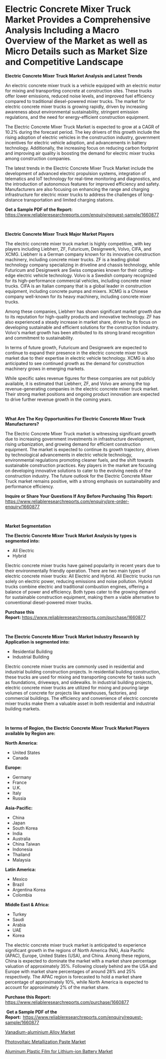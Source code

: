 <p><h1>Electric Concrete Mixer Truck Market Provides a Comprehensive Analysis Including a Macro Overview of the Market as well as Micro Details such as Market Size and Competitive Landscape</h1></p><p><strong>Electric Concrete Mixer Truck Market Analysis and Latest Trends</strong></p>
<p><p>An electric concrete mixer truck is a vehicle equipped with an electric motor for mixing and transporting concrete at construction sites. These trucks offer lower emissions, reduced noise levels, and improved fuel efficiency compared to traditional diesel-powered mixer trucks. The market for electric concrete mixer trucks is growing rapidly, driven by increasing awareness about environmental sustainability, stringent emission regulations, and the need for energy-efficient construction equipment.</p><p>The Electric Concrete Mixer Truck Market is expected to grow at a CAGR of 10.2% during the forecast period. The key drivers of this growth include the rising adoption of electric vehicles in the construction industry, government incentives for electric vehicle adoption, and advancements in battery technology. Additionally, the increasing focus on reducing carbon footprint and improving air quality is boosting the demand for electric mixer trucks among construction companies.</p><p>The latest trends in the Electric Concrete Mixer Truck Market include the development of advanced electric propulsion systems, integration of telematics and IoT technology for real-time monitoring and diagnostics, and the introduction of autonomous features for improved efficiency and safety. Manufacturers are also focusing on enhancing the range and charging infrastructure for electric mixer trucks to address the challenges of long-distance transportation and limited charging stations.</p></p>
<p><strong>Get a Sample PDF of the Report:&nbsp;</strong> <a href="https://www.reliableresearchreports.com/enquiry/request-sample/1660877">https://www.reliableresearchreports.com/enquiry/request-sample/1660877</a></p>
<p>&nbsp;</p>
<p><strong>Electric Concrete Mixer Truck Major Market Players</strong></p>
<p><p>The electric concrete mixer truck market is highly competitive, with key players including Liebherr, ZF, Futuricum, Designwerk, Volvo, CIFA, and XCMG. Liebherr is a German company known for its innovative construction machinery, including concrete mixer trucks. ZF is a leading global technology company specializing in driveline and chassis technology, while Futuricum and Designwerk are Swiss companies known for their cutting-edge electric vehicle technology. Volvo is a Swedish company recognized for its high-performance commercial vehicles, including concrete mixer trucks. CIFA is an Italian company that is a global leader in construction equipment, including concrete pumps and mixers. XCMG is a Chinese company well-known for its heavy machinery, including concrete mixer trucks.</p><p>Among these companies, Liebherr has shown significant market growth due to its reputation for high-quality products and innovative technology. ZF has also experienced a steady increase in market share, driven by its focus on developing sustainable and efficient solutions for the construction industry. Volvo's market growth has been attributed to its strong brand recognition and commitment to sustainability.</p><p>In terms of future growth, Futuricum and Designwerk are expected to continue to expand their presence in the electric concrete mixer truck market due to their expertise in electric vehicle technology. XCMG is also anticipated to see continued growth as the demand for construction machinery grows in emerging markets.</p><p>While specific sales revenue figures for these companies are not publicly available, it is estimated that Liebherr, ZF, and Volvo are among the top revenue-generating companies in the electric concrete mixer truck market. Their strong market positions and ongoing product innovation are expected to drive further revenue growth in the coming years.</p></p>
<p>&nbsp;</p>
<p><strong>What Are The Key Opportunities For Electric Concrete Mixer Truck Manufacturers?</strong></p>
<p><p>The Electric Concrete Mixer Truck market is witnessing significant growth due to increasing government investments in infrastructure development, rising urbanization, and growing demand for efficient construction equipment. The market is expected to continue its growth trajectory, driven by technological advancements in electric vehicle technology, environmental regulations promoting cleaner fuels, and the shift towards sustainable construction practices. Key players in the market are focusing on developing innovative solutions to cater to the evolving needs of the construction industry. The future outlook for the Electric Concrete Mixer Truck market remains positive, with a strong emphasis on sustainability and performance efficiency.</p></p>
<p><strong>Inquire or Share Your Questions If Any Before Purchasing This Report:</strong> <a href="https://www.reliableresearchreports.com/enquiry/pre-order-enquiry/1660877">https://www.reliableresearchreports.com/enquiry/pre-order-enquiry/1660877</a></p>
<p>&nbsp;</p>
<p><strong>Market Segmentation</strong></p>
<p><strong>The Electric Concrete Mixer Truck Market Analysis by types is segmented into:</strong></p>
<p><ul><li>All Electric</li><li>Hybrid</li></ul></p>
<p><p>Electric concrete mixer trucks have gained popularity in recent years due to their environmentally friendly operation. There are two main types of electric concrete mixer trucks: All Electric and Hybrid. All Electric trucks run solely on electric power, reducing emissions and noise pollution. Hybrid trucks combine electric and traditional combustion engines, offering a balance of power and efficiency. Both types cater to the growing demand for sustainable construction equipment, making them a viable alternative to conventional diesel-powered mixer trucks.</p></p>
<p><strong>Purchase this Report:&nbsp;</strong><a href="https://www.reliableresearchreports.com/purchase/1660877">https://www.reliableresearchreports.com/purchase/1660877</a></p>
<p>&nbsp;</p>
<p><strong>The Electric Concrete Mixer Truck Market Industry Research by Application is segmented into:</strong></p>
<p><ul><li>Residential Building</li><li>Industrial Building</li></ul></p>
<p><p>Electric concrete mixer trucks are commonly used in residential and industrial building construction projects. In residential building construction, these trucks are used for mixing and transporting concrete for tasks such as foundations, driveways, and sidewalks. In industrial building projects, electric concrete mixer trucks are utilized for mixing and pouring large volumes of concrete for projects like warehouses, factories, and commercial buildings. The efficiency and convenience of electric concrete mixer trucks make them a valuable asset in both residential and industrial building markets.</p></p>
<p>&nbsp;</p>
<p><strong>In terms of Region, the Electric Concrete Mixer Truck Market Players available by Region are:</strong></p>
<p>
    <p> <strong> North America: </strong>
        <ul>
            <li>United States</li>
            <li>Canada</li>
        </ul>
        </p> 
    <p> <strong> Europe: </strong>
        <ul>
            <li>Germany</li>
            <li>France</li>
            <li>U.K.</li>
            <li>Italy</li>
            <li>Russia</li>
        </ul>
        </p> 
    <p> <strong> Asia-Pacific: </strong>
        <ul>
            <li>China</li>
            <li>Japan</li>
            <li>South Korea</li>
            <li>India</li>
            <li>Australia</li>
            <li>China Taiwan</li>
            <li>Indonesia</li>
            <li>Thailand</li>
            <li>Malaysia</li>
        </ul>
        </p> 
    <p> <strong> Latin America: </strong>
        <ul>
            <li>Mexico</li>
            <li>Brazil</li>
            <li>Argentina Korea</li>
            <li>Colombia</li>
        </ul>
        </p> 
    <p> <strong> Middle East & Africa: </strong>
        <ul>
            <li>Turkey</li>
            <li>Saudi</li>
            <li>Arabia</li>
            <li>UAE</li>
            <li>Korea</li>
        </ul>
    </p>
    </p>
<p><p>The electric concrete mixer truck market is anticipated to experience significant growth in the regions of North America (NA), Asia Pacific (APAC), Europe, United States (USA), and China. Among these regions, China is expected to dominate the market with a market share percentage valuation of approximately 35%. Following closely behind are the USA and Europe with market share percentages of around 28% and 25% respectively. The APAC region is forecasted to hold a market share percentage of approximately 10%, while North America is expected to account for approximately 2% of the market share.</p></p>
<p><strong>Purchase this Report: </strong><a href="https://www.reliableresearchreports.com/purchase/1660877">https://www.reliableresearchreports.com/purchase/1660877</a></p>
<p>&nbsp;<strong>Get a Sample PDF of the Report:&nbsp;&nbsp;</strong><a href="https://www.reliableresearchreports.com/enquiry/request-sample/1660877">https://www.reliableresearchreports.com/enquiry/request-sample/1660877</a></p>
<p><strong></strong></p>
<p><p><a href="https://view.publitas.com/reportprime-1/vanadium-aluminium-alloy-market-insights-market-players-and-forecast-till-2030/">Vanadium-aluminium Alloy Market</a></p><p><a href="https://view.publitas.com/reportprime-1/photovoltaic-metallization-paste-market-provides-a-comprehensive-analysis-including-a-macro-overview-of-the-market-as-well-as-micro-details-such-as-market-size-and-competitive-landscape/">Photovoltaic Metallization Paste Market</a></p><p><a href="https://view.publitas.com/reportprime-1/aluminum-plastic-film-for-lithium-ion-battery-market-dynamics-2023-2030-also-about-its-market-trends-projections-and-opportunities/">Aluminum Plastic Film for Lithium-ion Battery Market</a></p></p>